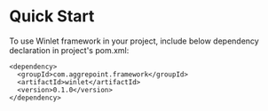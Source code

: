 # Quick Start

To use Winlet framework in your project, include below dependency declaration in project's pom.xml:

```
<dependency>
  <groupId>com.aggrepoint.framework</groupId>
  <artifactId>winlet</artifactId>
  <version>0.1.0</version>
</dependency>
```
